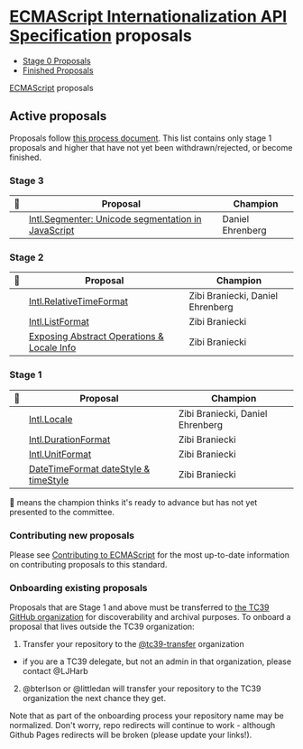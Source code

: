 # [ECMAScript Internationalization API Specification](https://github.com/tc39/ecma402) proposals

 - [Stage 0 Proposals](stage-0-proposals.md)
 - [Finished Proposals](finished-proposals.md)

 [ECMAScript](../README.md) proposals

## Active proposals

Proposals follow [this process document](https://tc39.github.io/process-document/).
This list contains only stage 1 proposals and higher that have not yet been withdrawn/rejected, or become finished.

### Stage 3

| :rocket: | Proposal                                                 | Champion                                        |
|--|------------------------------------------------------------------|-------------------------------------------------|
|  | [Intl.Segmenter: Unicode segmentation in JavaScript][]           | Daniel Ehrenberg                                |

### Stage 2

| :rocket: | Proposal                                                 | Champion                                        |
|--|------------------------------------------------------------------|-------------------------------------------------|
|  | [Intl.RelativeTimeFormat][]                                      | Zibi Braniecki, Daniel Ehrenberg                |
|  | [Intl.ListFormat][]                                              | Zibi Braniecki                                  |
|  | [Exposing Abstract Operations & Locale Info][]                   | Zibi Braniecki                                  |

### Stage 1

| :rocket: | Proposal                                                 | Champion                                        |
|--|------------------------------------------------------------------|-------------------------------------------------|
|  | [Intl.Locale][]                                                  | Zibi Braniecki, Daniel Ehrenberg                |
|  | [Intl.DurationFormat][]                                          | Zibi Braniecki                                  |
|  | [Intl.UnitFormat][]                                              | Zibi Braniecki                                  |
|  | [DateTimeFormat dateStyle & timeStyle][]                         | Zibi Braniecki                                  |

:rocket: means the champion thinks it's ready to advance but has not yet presented to the committee.

### Contributing new proposals

Please see [Contributing to ECMAScript](/CONTRIBUTING.md) for the most up-to-date information on contributing proposals to this standard.

### Onboarding existing proposals

Proposals that are Stage 1 and above must be transferred to [the TC39 GitHub organization](https://github.com/tc39) for discoverability and archival purposes. To onboard a proposal that lives outside the TC39 organization:

1. Transfer your repository to the [@tc39-transfer](http://github.com/tc39-transfer) organization
  - if you are a TC39 delegate, but not an admin in that organization, please contact @LJHarb
2. @bterlson or @littledan will transfer your repository to the TC39 organization the next chance they get.

Note that as part of the onboarding process your repository name may be normalized. Don't worry, repo redirects will continue to work - although Github Pages redirects will be broken (please update your links!).

[Intl.Segmenter: Unicode segmentation in JavaScript]: https://github.com/tc39/proposal-intl-segmenter
[Intl.ListFormat]: https://github.com/zbraniecki/proposal-intl-list-format
[Intl.RelativeTimeFormat]: https://github.com/tc39/proposal-intl-relative-time
[Intl.DurationFormat]: https://github.com/tc39/ecma402/issues/47
[Intl.UnitFormat]: https://github.com/tc39/ecma402/issues/32
[Intl.PluralRules]: https://github.com/tc39/proposal-intl-plural-rules
[Intl.DateTimeFormat.prototype.formatToParts]: https://github.com/tc39/proposal-intl-formatToParts
[Intl.NumberFormat.prototype.formatToParts]: https://github.com/tc39/proposal-intl-formatToParts
[Exposing Abstract Operations & Locale Info]: https://github.com/tc39/ecma402/issues/46
[DateTimeFormat dateStyle & timeStyle]: https://github.com/zbraniecki/proposal-ecma402-datetime-style
[Intl.Locale]: https://github.com/zbraniecki/proposal-intl-locale
